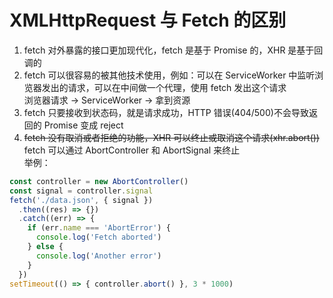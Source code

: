# XMLHttpRequest 与 Fetch 的区别  
1. fetch 对外暴露的接口更加现代化，fetch 是基于 Promise 的，XHR 是基于回调的  
2. fetch 可以很容易的被其他技术使用，例如：可以在 ServiceWorker 中监听浏览器发出的请求，可以在中间做一个代理，使用 fetch 发出这个请求  
  浏览器请求 -> ServiceWorker -> 拿到资源  
3. fetch 只要接收到状态码，就是请求成功，HTTP 错误(404/500)不会导致返回的 Promise 变成 reject  
4. ~~fetch 没有取消或者拒绝的功能，XHR 可以终止或取消这个请求(xhr.abort())~~  
  fetch 可以通过 AbortController 和 AbortSignal 来终止  
  举例：  
  ```js
  const controller = new AbortController()
  const signal = controller.signal
  fetch('./data.json', { signal })
    .then((res) => {})
    .catch((err) => {
      if (err.name === 'AbortError') {
        console.log('Fetch aborted')
      } else {
        console.log('Another error')
      }
    })
  setTimeout(() => { controller.abort() }, 3 * 1000)
  ```
